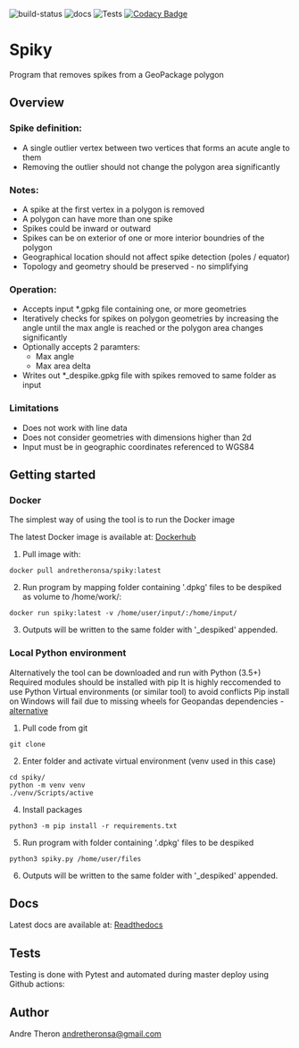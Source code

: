 ![build-status](https://img.shields.io/docker/pulls/mashape/kong.svg)
![docs](https://readthedocs.org/projects/docs/badge/?version=latest)
![Tests](https://github.com/andretheronsa/spiky/workflows/Python%20package/badge.svg)
[![Codacy Badge](https://api.codacy.com/project/badge/Grade/689f88a473764cd888550434c908644a)](https://app.codacy.com/manual/andretheronsa/spiky?utm_source=github.com&utm_medium=referral&utm_content=andretheronsa/spiky&utm_campaign=Badge_Grade_Dashboard)

# Spiky

Program that removes spikes from a GeoPackage polygon

## Overview

### Spike definition:
* A single outlier vertex between two vertices that forms an acute angle to them
* Removing the outlier should not change the polygon area significantly

### Notes:
* A spike at the first vertex in a polygon is removed
* A polygon can have more than one spike
* Spikes could be inward or outward
* Spikes can be on exterior of one or more interior boundries of the polygon
* Geographical location should not affect spike detection (poles / equator)
* Topology and geometry should be preserved - no simplifying

### Operation:
* Accepts input *.gpkg file containing one, or more geometries
* Iteratively checks for spikes on polygon geometries by increasing the angle until the max angle is reached or the polygon area changes significantly
* Optionally accepts 2 paramters:
    - Max angle
    - Max area delta
* Writes out *_despike.gpkg file with spikes removed to same folder as input

### Limitations
* Does not work with line data
* Does not consider geometries with dimensions higher than 2d
* Input must be in geographic coordinates referenced to WGS84

## Getting started

### Docker

The simplest way of using the tool is to run the Docker image

The latest Docker image is available at: [Dockerhub](https://hub.docker.com/repository/docker/andretheronsa/spiky)

1. Pull image with:
```shell
docker pull andretheronsa/spiky:latest
```
2. Run program by mapping folder containing '.dpkg' files to be despiked as volume to /home/work/:
```shell
docker run spiky:latest -v /home/user/input/:/home/input/
```

3. Outputs will be written to the same folder with '_despiked' appended.

### Local Python environment

Alternatively the tool can be downloaded and run with Python (3.5+)
Required modules should be installed with pip
It is highly reccomended to use Python Virtual environments (or similar tool) to avoid conflicts
Pip install on Windows will fail due to missing wheels for Geopandas dependencies - [alternative]()

1. Pull code from git
```shell
git clone 
```
2. Enter folder and activate virtual environment (venv used in this case)
```shell
cd spiky/
python -m venv venv
./venv/Scripts/active

```
4. Install packages
```shell
python3 -m pip install -r requirements.txt
```
5. Run program with folder containing '.dpkg' files to be despiked
```shell
python3 spiky.py /home/user/files
```
6. Outputs will be written to the same folder with '_despiked' appended.

## Docs

Latest docs are available at: [Readthedocs](https://spiky.readthedocs.io/en/latest/?)

## Tests

Testing is done with Pytest and automated during master deploy using Github actions: 

## Author

Andre Theron
andretheronsa@gmail.com